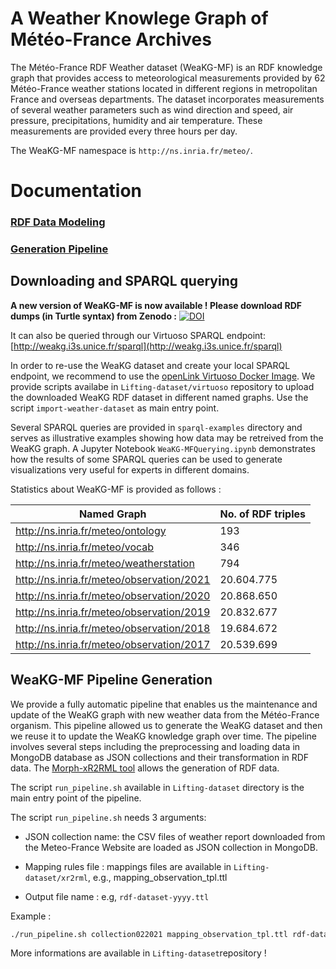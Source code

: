 # A Weather Knowlege Graph of Météo-France Archives

The Météo-France RDF Weather dataset (WeaKG-MF) is an RDF knowledge graph that provides access to meteorological measurements provided by 62 Météo-France weather stations located in different regions in metropolitan France and overseas departments. The dataset incorporates measurements of several weather parameters such as wind direction and speed, air pressure, precipitations, humidity and air temperature. These measurements are provided every three hours per day.

The WeaKG-MF namespace is ```http://ns.inria.fr/meteo/```. 

# Documentation  

### [RDF Data Modeling](https://github.com/Wimmics/weather-kg/tree/main/meteo/ontology)

### [Generation Pipeline](https://github.com/Wimmics/weather-kg/tree/main/meteo/Lifting-dataset)

## Downloading and SPARQL querying 

**A new version of WeaKG-MF is now available ! Please download RDF dumps (in Turtle syntax) from Zenodo :** [![DOI](https://zenodo.org/badge/DOI/10.5281/zenodo.5925413.svg)](https://doi.org/10.5281/zenodo.5925413)

It can also be queried through our Virtuoso SPARQL endpoint:   [http://weakg.i3s.unice.fr/sparql](http://weakg.i3s.unice.fr/sparql)

In order to re-use the WeaKG dataset and create your local SPARQL endpoint, we recommend to use the [openLink Virtuoso Docker Image](https://hub.docker.com/r/openlink/virtuoso-closedsource-8). We provide scripts availabe in ```Lifting-dataset/virtuoso``` repository to upload the downloaded WeaKG  RDF dataset in different named graphs. Use the script ```import-weather-dataset``` as main entry point. 

Several SPARQL queries are provided in ```sparql-examples``` directory and serves as illustrative examples showing how data may be retreived from the WeaKG graph. A Jupyter Notebook ```WeaKG-MFQuerying.ipynb``` demonstrates how the results of some SPARQL queries can be used to generate visualizations very useful for experts in different domains. 

Statistics about WeaKG-MF is provided as follows :

| Named Graph  | No. of RDF triples |
| ------------- | ------------- |
| http://ns.inria.fr/meteo/ontology  | 193  |
| http://ns.inria.fr/meteo/vocab | 346 |
| http://ns.inria.fr/meteo/weatherstation | 794 |
| http://ns.inria.fr/meteo/observation/2021 | 20.604.775 |
| http://ns.inria.fr/meteo/observation/2020 | 20.868.650  |
| http://ns.inria.fr/meteo/observation/2019 | 20.832.677 |
| http://ns.inria.fr/meteo/observation/2018 | 19.684.672 |
| http://ns.inria.fr/meteo/observation/2017 | 20.539.699 |

## WeaKG-MF Pipeline Generation

We provide a fully automatic pipeline that enables us the maintenance and update of the WeaKG graph with new weather data from the Météo-France organism. This pipeline allowed us to generate the WeaKG dataset and then we reuse it to update the WeaKG knowledge graph over time. The pipeline involves several steps including the preprocessing and loading data in MongoDB database as JSON collections and their transformation in RDF data. The [Morph-xR2RML tool](https://github.com/frmichel/morph-xr2rml/) allows the generation of RDF data. 
 
The script ```run_pipeline.sh``` available in ```Lifting-dataset``` directory is the main entry point of the pipeline.

The script ```run_pipeline.sh``` needs 3 arguments: 
 
* JSON collection name: the CSV files of weather report downloaded from the Meteo-France Website are loaded as JSON collection in MongoDB.

* Mapping rules file : mappings files are available in ```Lifting-dataset/xr2rml```, e.g., mapping_observation_tpl.ttl

* Output file name : e.g, ```rdf-dataset-yyyy.ttl```

Example : 

```bash
./run_pipeline.sh collection022021 mapping_observation_tpl.ttl rdf-dataset-02-2021.ttl
```
More informations are available in ```Lifting-dataset```repository !
